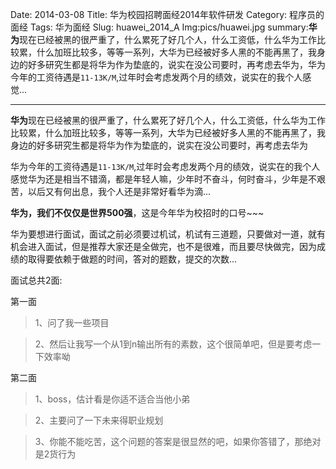 Date: 2014-03-08
Title: 华为校园招聘面经2014年软件研发
Category: 程序员的面经
Tags: 华为面经
Slug: huawei_2014_A
Img:pics/huawei.jpg
summary:**华为**现在已经被黑的很严重了，什么累死了好几个人，什么工资低，什么华为工作比较累，什么加班比较多，等等一系列，大华为已经被好多人黑的不能再黑了，我身边的好多研究生都是将华为作为垫底的，说实在没公司要时，再考虑去华为，华为今年的工资待遇是`11-13K/M`,过年时会考虑发两个月的绩效，说实在的我个人感觉...

----------

**华为**现在已经被黑的很严重了，什么累死了好几个人，什么工资低，什么华为工作比较累，什么加班比较多，等等一系列，大华为已经被好多人黑的不能再黑了，我身边的好多研究生都是将华为作为垫底的，说实在没公司要时，再考虑去华为

华为今年的工资待遇是`11-13K/M`,过年时会考虑发两个月的绩效，说实在的我个人感觉华为还是相当不错滴，都是年轻人嘛，少年时不奋斗，何时奋斗，少年是不艰苦，以后又有何出息，我个人还是非常好看华为滴...

**华为，我们不仅仅是世界500强**，这是今年华为校招时的口号~~~

华为要想进行面试，面试之前必须要过机试，机试有三道题，只要做对一道，就有机会进入面试，但是推荐大家还是全做完，也不是很难，而且要尽快做完，因为成绩的取得要依赖于做题的时间，答对的题数，提交的次数...

面试总共2面:

第一面

>1、问了我一些项目

>2、然后让我写一个从1到n输出所有的素数，这个很简单吧，但是要考虑一下效率呦

第二面

>1、boss，估计看是你适不适合当他小弟

>2、主要问了一下未来得职业规划

>3、你能不能吃苦，这个问题的答案是很显然的吧，如果你答错了，那绝对是2货行为

